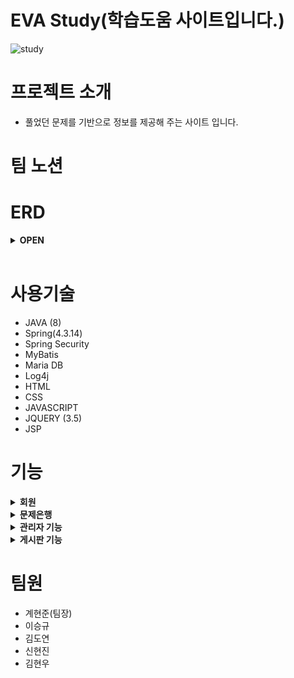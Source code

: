 # EVA Study(학습도움 사이트입니다.)

![study](https://user-images.githubusercontent.com/95573777/220347683-d41e28ce-1a22-465a-8e2c-36253f84ce9c.gif)

# 프로젝트 소개

- 풀었던 문제를 기반으로 정보를 제공해 주는 사이트 입니다.

# 팀 노션


# ERD
<details>
<summary><strong> OPEN </strong></summary>
<div markdown="1">   
  
![공부사이트](https://user-images.githubusercontent.com/95573777/220412242-d40f2abd-5040-4411-8687-9f8754cecd28.png)

</div>
</details>
</br>

# 사용기술
- JAVA (8)
- Spring(4.3.14)
- Spring Security 
- MyBatis 
- Maria DB 
- Log4j
- HTML 
- CSS 
- JAVASCRIPT 
- JQUERY (3.5)
- JSP

# 기능
<details>
<summary><strong> 회원 </strong></summary>
<div markdown="1">
  
  - 로그인
  - 로그아웃
  - 회원가입
    - 아이디 찾기
    - 비밀번호 찾기
    - 이메일 인증
    - 임시 비밀번호 발급
  
</div>
</details>

<details>
<summary><strong> 문제은행 </strong></summary>
<div markdown="1">   
  
  - 문제 검색 기능
  - 문제 불러오기 기능
  - 문제 풀이 기능
    - 정답률 도출하는 기능
    - 북마크 기능
    - 문제 질문 남기는 기능
    - 잘못된 문제 신고하는 기능
    - 시간 초과시 시험 종료 기능 (타이머 기능)
    - 문제 랜덤으로 한 문제 씩 뽑아오는 기능
  - 체점하는 기능
  - 문제에 맞는 사진 불러오는 기능
  
  
</div>
</details>

<details>
<summary><strong> 관리자 기능 </strong></summary>
<div markdown="1">   
  
 - 문제 만드는 기능
  - 시험 등록하는 기능
  - 문제 등록하는 기능
  - 카테고리 등록하는 기능
  - 문제 일괄 등록하는 기능(엑셀파일 등록하기)
  
  - 문제 관리하는 기능
    - 문제 수정하는 기능
    - 신고 문제 처리하는 기능
  
  - 게시판 관리 기능
    - 게시판 삭제, 복구 하는 기능
    - 신고 처리 기능
  
  - 회원 관리 기능
    - 신고 회원 관리 기능
    - 회원 정보 수정 기능
  
</div>
</details>

<details>
<summary><strong> 게시판 기능 </strong></summary>
<div markdown="1">   
  - 글 작성 기능
    - 사진 등록 기능
  - 글 수정 기능
  - 글 삭제 기능
  - 페이징 
  - 검색기능
  - 좋아요 등록, 삭제
  - 게시글 신고 기능
  - 댓글 (작성, 수정, 삭제, 불러오기)
  
</div>
</details>


# 팀원
- 계현준(팀장)
- 이승규
- 김도연
- 신현진
- 김현우

